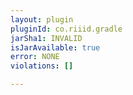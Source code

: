 ```yaml
---
layout: plugin
pluginId: co.riiid.gradle
jarSha1: INVALID
isJarAvailable: true
error: NONE
violations: []

---
```

